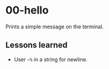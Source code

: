 # 00-hello
Prints a simple message on the terminal.

## Lessons learned
- User `~%` in a string for newline.
